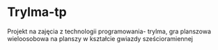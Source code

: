 # Trylma-tp
Projekt na zajęcia z technologii programowania- trylma, gra planszowa wieloosobowa na planszy w kształcie gwiazdy sześcioramiennej
